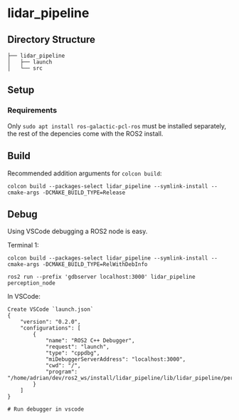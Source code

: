 # lidar_pipeline

## Directory Structure

```
├── lidar_pipeline
│   ├── launch
│   └── src
```

## Setup

### Requirements

Only `sudo apt install ros-galactic-pcl-ros` must be installed separately, the rest of the depencies come with the ROS2 install.

## Build

Recommended addition arguments for `colcon build`:

```
colcon build --packages-select lidar_pipeline --symlink-install --cmake-args -DCMAKE_BUILD_TYPE=Release
```

## Debug

Using VSCode debugging a ROS2 node is easy.

Terminal 1:
```
colcon build --packages-select lidar_pipeline --symlink-install --cmake-args -DCMAKE_BUILD_TYPE=RelWithDebInfo

ros2 run --prefix 'gdbserver localhost:3000' lidar_pipeline perception_node
```
In VSCode:
```
Create VSCode `launch.json`
{
    "version": "0.2.0",
    "configurations": [
        {
            "name": "ROS2 C++ Debugger",
            "request": "launch",
            "type": "cppdbg",
            "miDebuggerServerAddress": "localhost:3000",
            "cwd": "/",
            "program": "/home/adrian/dev/ros2_ws/install/lidar_pipeline/lib/lidar_pipeline/perception_node"
        }
    ]
}

# Run debugger in vscode
```
